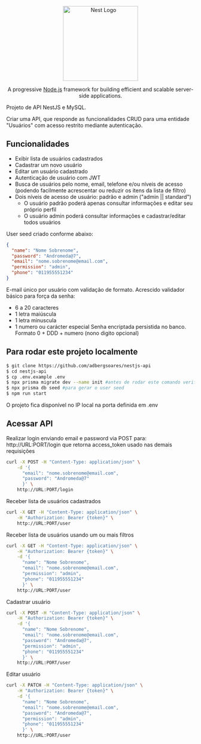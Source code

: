 <p align="center">
  <a href="http://nestjs.com/" target="blank"><img src="https://nestjs.com/img/logo-small.svg" width="200" alt="Nest Logo" /></a>
</p>

  <p align="center">A progressive <a href="http://nodejs.org" target="_blank">Node.js</a> framework for building efficient and scalable server-side applications.</p>

Projeto de API NestJS e MySQL.

Criar uma API, que responde as funcionalidades CRUD para uma entidade "Usuários" com acesso restrito mediante autenticação.

## Funcionalidades

- Exibir lista de usuários cadastrados
- Cadastrar um novo usuário
- Editar um usuário cadastrado
- Autenticação de usuário com JWT
- Busca de usuários pelo nome, email, telefone e/ou níveis de acesso (podendo facilmente acrescentar ou reduzir os itens da lista de filtro)
- Dois níveis de acesso de usuário: padrão e admin ("admin || standard")
	- O usuário padrão poderá apenas consultar informações e editar seu próprio perfil
	- O usuário admin poderá consultar informações e cadastrar/editar todos usuários

User seed criado conforme abaixo:

```json
{
  "name": "Nome Sobrenome",
  "password": "Andromeda@7",
  "email": "nome.sobrenome@email.com",
  "permission": "admin",
  "phone": "011955551234"
}
```
E-mail único por usuário com validação de formato.
Acrescido validador básico para força da senha:
- 6 a 20 caracteres 
- 1 letra maiúscula 
- 1 letra minuscula 
- 1 numero ou carácter especial
Senha encriptada persistida no banco.
Formato 0 + DDD + numero (nono digito opcional)

## Para rodar este projeto localmente
```bash
$ git clone https://github.com/adbergsoares/nestjs-api
$ cd nestjs-api
$ cp .env.example .env
$ npx prisma migrate dev --name init #antes de rodar este comando verifique sua configuracao com banco em .env
$ npx prisma db seed #para gerar o user seed
$ npm run start
```
O projeto fica disponível no IP local na porta definida em .env

## Acessar API

Realizar login enviando email e password via POST para: http://URL:PORT/login que retorna access_token usado nas demais requisições

```bash
curl -X POST -H "Content-Type: application/json" \
    -d '{
      "email": "nome.sobrenome@email.com", 
      "password": "Andromeda@7"
      }' \
    http://URL:PORT/login
```

Receber lista de usuários cadastrados

```bash
curl -X GET -H "Content-Type: application/json" \
    -H "Authorization: Bearer {token}" \
    http://URL:PORT/user
```

Receber lista de usuários usando um ou mais filtros
 
```bash
curl -X GET -H "Content-Type: application/json" \
    -H "Authorization: Bearer {token}" \
    -d '{
      "name": "Nome Sobrenome", 
      "email": "nome.sobrenome@email.com",
      "permission": "admin",
      "phone": "011955551234"
      }' \
    http://URL:PORT/user
```

Cadastrar usuário

```bash
curl -X POST -H "Content-Type: application/json" \
    -H "Authorization: Bearer {token}" \
    -d '{
      "name": "Nome Sobrenome", 
      "email": "nome.sobrenome@email.com",
      "password": "Andromeda@7",
      "permission": "admin",
      "phone": "011955551234"
      }' \
    http://URL:PORT/user
```

Editar usuário

```bash
curl -X PATCH -H "Content-Type: application/json" \
    -H "Authorization: Bearer {token}" \
    -d '{
      "name": "Nome Sobrenome", 
      "email": "nome.sobrenome@email.com",
      "password": "Andromeda@7",
      "permission": "admin",
      "phone": "011955551234"
      }' \
    http://URL:PORT/user
```
